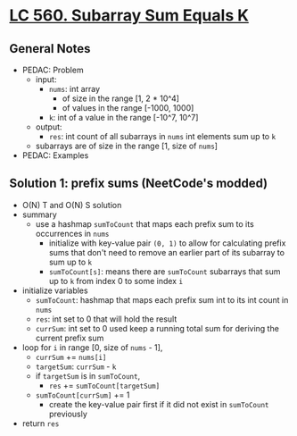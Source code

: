 # [LC 560. Subarray Sum Equals K](https://leetcode.com/problems/subarray-sum-equals-k/)

## General Notes

- PEDAC: Problem
  - input:
    - `nums`: int array
      - of size in the range [1, 2 * 10^4]
      - of values in the range [-1000, 1000]
    - `k`: int of a value in the range [-10^7, 10^7]
  - output:
    - `res`: int count of all subarrays in `nums` int elements sum up to `k`
  - subarrays are of size in the range [1, size of `nums`]
- PEDAC: Examples

## Solution 1: prefix sums (NeetCode's modded)

- O(N) T and O(N) S solution
- summary
  - use a hashmap `sumToCount` that maps each prefix sum to its occurrences in `nums`
    - initialize with key-value pair `(0, 1)` to allow for calculating prefix sums that don't need to remove an earlier part of its subarray to sum up to `k`
    - `sumToCount[s]`: means there are `sumToCount` subarrays that sum up to `k` from index 0 to some index `i`
- initialize variables
  - `sumToCount`: hashmap that maps each prefix sum int to its int count in `nums`
  - `res`: int set to 0 that will hold the result
  - `currSum`: int set to 0 used keep a running total sum for deriving the current prefix sum
- loop for `i` in range [0, size of `nums` - 1],
  - `currSum` += `nums[i]`
  - `targetSum`: `currSum` - `k`
  - if `targetSum` is in `sumToCount`,
    - `res` += `sumToCount[targetSum]`
  - `sumToCount[currSum]` += 1
    - create the key-value pair first if it did not exist in `sumToCount` previously
- return `res`
